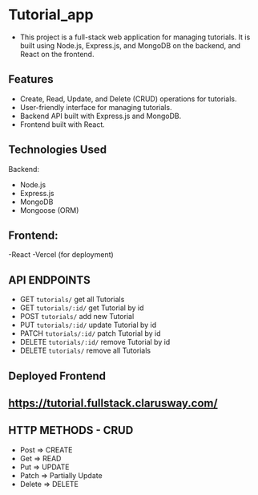 # Tutorial_app

- This project is a full-stack web application for managing tutorials. It is built using Node.js, Express.js, and MongoDB on the backend, and React on the frontend.

## Features

- Create, Read, Update, and Delete (CRUD) operations for tutorials.
- User-friendly interface for managing tutorials.
- Backend API built with Express.js and MongoDB.
- Frontend built with React.

## Technologies Used
Backend:

- Node.js
- Express.js
- MongoDB
- Mongoose (ORM)
  
## Frontend:
-React
-Vercel (for deployment)

## API ENDPOINTS

- GET `tutorials/` get all Tutorials
- GET `tutorials/:id/` get Tutorial by id
- POST `tutorials/` add new Tutorial
- PUT `tutorials/:id/` update Tutorial by id
- PATCH `tutorials/:id/` patch Tutorial by id
- DELETE `tutorials/:id/` remove Tutorial by id
- DELETE `tutorials/` remove all Tutorials

## Deployed Frontend

## https://tutorial.fullstack.clarusway.com/

## HTTP METHODS - CRUD

- Post => CREATE
- Get => READ
- Put => UPDATE
- Patch => Partially Update
- Delete => DELETE
